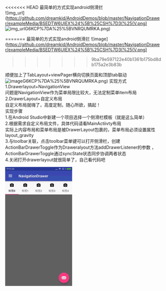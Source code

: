 <<<<<<< HEAD
最简单的方式实现android侧滑拦<br>
 ![img_url](https://github.com/dreamkid/AndroidDemos/blob/master/NavigationDrawer/exampleMedia/BSEDTW6UIEX%24%5B%25CSH%7D3(%25(V.png)
 ![img_url](https://github.com/dreamkid/AndroidDemos/blob/master/NavigationDrawer/exampleMedia/E%7DSQ)G6KCP%7DA%25%5BVNRQUMRKA.png)

=======
最简单的方式实现android侧滑拦
 ![image](https://github.com/dreamkid/AndroidDemos/blob/master/NavigationDrawer/exampleMedia/BSEDTW6UIEX%24%5B%25CSH%7D3(%25(V.png)
>>>>>>> 9ba79e597122e40b1361b175bd8db175a2e3b83b

顺便加上了TabLayout+viewPager横向切换页面和顶部tab联动<br>
 ![image](https://github.com/dreamkid/AndroidDemos/blob/master/NavigationDrawer/exampleMedia/E%7DSQ)G6KCP%7DA%25%5BVNRQUMRKA.png)
实现方式<br>
1.Drawerlayout+NavigationView<br>
    问题是NavigationView作为菜单局限比较大，无法定制菜单item布局<br>
2.DrawerLayout+自定义布局<br>
    自定义布局就嗨了，高度定制，随心所欲，搞起！
<br>
实现步骤<br>
1.在Android Studio中新建一个项目选择一个侧滑栏模板（就是这么简单）<br>
2.根据需求自定义布局文件，具体代码请看MainActiivty布局<br>
    实际上内容布局和菜单布局是被DrawerLayout包裹的，菜单布局必须设置属性layout_gravity<br>
3.与toolbar关联，点击toolbar菜单键可以打开侧滑栏，创建ActionBarDrawerToggle作为Draweralyout方法addDrawerListener的参数
    ，ActionBarDrawerToggle通过syncState状态同步协调两者状态<br>
4.关闭打开drawerlayout就很简单了，自己看代码吧

 ![image](https://github.com/dreamkid/AndroidDemos/blob/master/NavigationDrawer/exampleMedia/drawer.gif)
